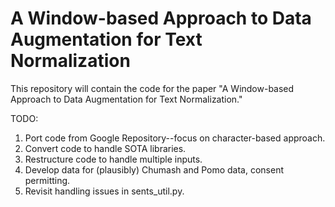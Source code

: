 # A Window-based Approach to Data Augmentation for Text Normalization

This repository will contain the code for the paper "A Window-based Approach to Data Augmentation for Text Normalization."

TODO:
1. Port code from Google Repository--focus on character-based approach.
2. Convert code to handle SOTA libraries.
3. Restructure code to handle multiple inputs.
4. Develop data for (plausibly) Chumash and Pomo data, consent permitting.
5. Revisit handling issues in sents_util.py.
